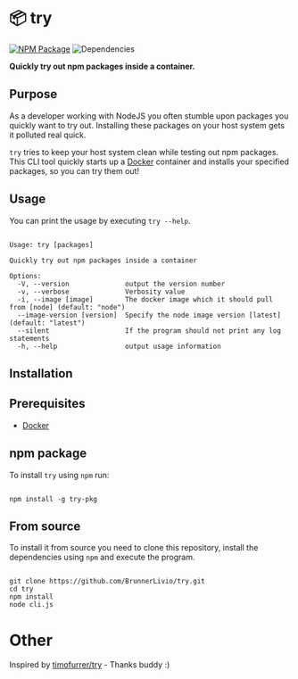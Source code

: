 # :package: try

[![NPM Package](https://badge.fury.io/js/try-pkg.svg)](https://www.npmjs.com/package/try-pkg)
![Dependencies](https://img.shields.io/david/BrunnerLivio/try.svg)

**Quickly try out npm packages inside a container.**

## Purpose

As a developer working with NodeJS you often stumble upon packages you quickly want to try out.
Installing these packages on your host system gets it polluted real quick.

`try` tries to keep your host system clean while testing out npm packages.
This CLI tool quickly starts up a [Docker](https://www.docker.com/) container
and installs your specified packages, so you can try them out!

## Usage

You can print the usage by executing `try --help`.

```shell

Usage: try [packages]

Quickly try out npm packages inside a container

Options:
  -V, --version              output the version number
  -v, --verbose              Verbosity value
  -i, --image [image]        The docker image which it should pull from [node] (default: "node")
  --image-version [version]  Specify the node image version [latest] (default: "latest")
  --silent                   If the program should not print any log statements
  -h, --help                 output usage information

```

## Installation

## Prerequisites

- [Docker](https://docs.docker.com/install/)

## npm package

To install `try` using `npm` run:

```shell

npm install -g try-pkg

```

## From source

To install it from source you need to clone this repository,
install the dependencies using `npm` and execute the program.

```shell

git clone https://github.com/BrunnerLivio/try.git
cd try
npm install
node cli.js

```

# Other

Inspired by [timofurrer/try](https://github.com/TimoFurrer/try) - Thanks buddy :)